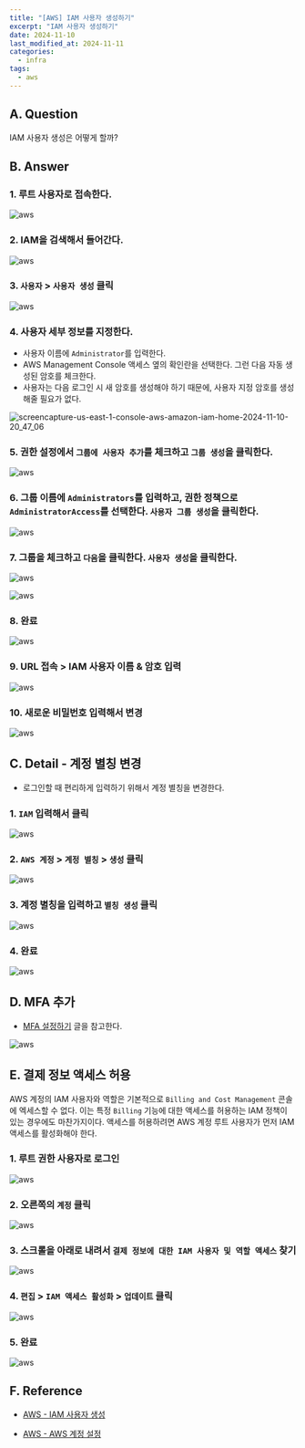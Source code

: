 ```yaml
---
title: "[AWS] IAM 사용자 생성하기"
excerpt: "IAM 사용자 생성하기"
date: 2024-11-10
last_modified_at: 2024-11-11
categories:
  - infra
tags:
  - aws
---
```


## A. Question

IAM 사용자 생성은 어떻게 할까?

## B. Answer

### 1. 루트 사용자로 접속한다.

![aws](https://github.com/user-attachments/assets/511047de-4d3e-43dc-a8f4-caac16594210)

### 2. IAM을 검색해서 들어간다.

![aws](https://github.com/user-attachments/assets/50dabbe0-5c76-4bb0-a84d-786b973ebeaf)

### 3. `사용자` > `사용자 생성` 클릭

![aws](https://github.com/user-attachments/assets/76ffe738-79d2-4620-88d1-8aaf7413eb8a)

### 4. 사용자 세부 정보를 지정한다.

* 사용자 이름에 `Administrator`를 입력한다.
* AWS Management Console 액세스 옆의 확인란을 선택한다. 그런 다음 자동 생성된 암호를 체크한다.
* 사용자는 다음 로그인 시 새 암호를 생성해야 하기 때문에, 사용자 지정 암호를 생성해줄 필요가 없다.

![screencapture-us-east-1-console-aws-amazon-iam-home-2024-11-10-20_47_06](https://github.com/user-attachments/assets/2c93a22c-7a19-42b5-9bea-30c9e459f599)

### 5. 권한 설정에서 `그룹에 사용자 추가`를 체크하고 `그룹 생성`을 클릭한다.

![aws](https://github.com/user-attachments/assets/abca7a6a-2b83-4429-8041-6d21fd46baa7)

### 6. 그룹 이름에 `Administrators`를 입력하고, 권한 정책으로 `AdministratorAccess`를 선택한다. `사용자 그룹 생성`을 클릭한다.

![aws](https://github.com/user-attachments/assets/97545bd9-4a4f-4d9c-8829-bb7c24f8b9b7)

### 7. 그룹을 체크하고 `다음`을 클릭한다. `사용자 생성`을 클릭한다.

![aws](https://github.com/user-attachments/assets/71b564e2-e76d-4bba-ab76-f8691d6e6c34)

![aws](https://github.com/user-attachments/assets/07bc9686-ae94-439b-a9a4-9ab20c627e74)

### 8. 완료

![aws](https://github.com/user-attachments/assets/5ef083a6-8ee5-4aee-b316-e1bd7cb38e4a)

### 9. URL 접속 > IAM 사용자 이름 & 암호 입력

![aws](https://github.com/user-attachments/assets/5a52f7cc-554a-4698-9316-fc1e65bc0cf0)

### 10. 새로운 비밀번호 입력해서 변경

![aws](https://github.com/user-attachments/assets/97cb304f-2200-486a-acee-3cfc5d398bad)

## C. Detail - 계정 별칭 변경

* 로그인할 때 편리하게 입력하기 위해서 계정 별칭을 변경한다.

### 1. `IAM` 입력해서 클릭

![aws](https://github.com/user-attachments/assets/5dbaf1b3-a931-4bc7-9c05-ff9173179671)

### 2. `AWS 계정` > `계정 별칭` > `생성` 클릭

![aws](https://github.com/user-attachments/assets/1f6a88f4-f1bb-43e0-8615-15dcc81ca037)

### 3. 계정 별칭을 입력하고 `별칭 생성` 클릭

![aws](https://github.com/user-attachments/assets/c4e4f5ad-6c7b-4dbb-ac15-18bf83412e23)

### 4. 완료

![aws](https://github.com/user-attachments/assets/590d4d89-1ed8-4e22-a192-2909a7f68b8f)

## D. MFA 추가

* [MFA 설정하기](https://burningfalls.github.io/infra/how-to-make-freetier-aws-account/#d-detail---mfa-%EC%84%A4%EC%A0%95%ED%95%98%EA%B8%B0) 글을 참고한다.

![aws](https://github.com/user-attachments/assets/f0646f35-1200-40a1-85ad-1425d008b615)

## E. 결제 정보 액세스 허용

AWS 계정의 IAM 사용자와 역할은 기본적으로 `Billing and Cost Management` 콘솔에 엑세스할 수 없다. 이는 특정 `Billing` 기능에 대한 액세스를 허용하는 IAM 정책이 있는 경우에도 마찬가지이다. 액세스를 허용하려면 AWS 계정 루트 사용자가 먼저 IAM 액세스를 활성화해야 한다.

### 1. 루트 권한 사용자로 로그인

![aws](https://github.com/user-attachments/assets/974c9936-1c5b-4393-a887-9139c2bbfb66)

### 2. 오른쪽의 `계정` 클릭

![aws](https://github.com/user-attachments/assets/54ec68b6-454a-40df-84a6-610cf2092da3)

### 3. 스크롤을 아래로 내려서 `결제 정보에 대한 IAM 사용자 및 역할 액세스` 찾기

![aws](https://github.com/user-attachments/assets/cdfbb552-4364-4785-9b55-19465427459f)

### 4. `편집` > `IAM 액세스 활성화` > `업데이트` 클릭

![aws](https://github.com/user-attachments/assets/5863cfe0-bcb0-408b-9dbf-81d84afbd4b6)

### 5. 완료

![aws](https://github.com/user-attachments/assets/3f70d6f5-4d84-4742-ab24-921f635768d2)

## F. Reference

* [AWS - IAM 사용자 생성](https://docs.aws.amazon.com/ko_kr/filegateway/latest/filefsxw/setting-up-create-iam-user.html)

* [AWS - AWS 계정 설정](https://docs.aws.amazon.com/IAM/latest/UserGuide/getting-started-account-iam.html#billing-access)